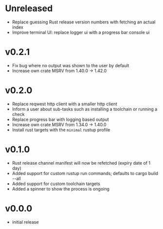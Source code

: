 # Unreleased

* Replace guessing Rust release version numbers with fetching an actual index
* Improve terminal UI: replace logger ui with a progress bar console ui

# v0.2.1

* Fix bug where no output was shown to the user by default
* Increase own crate MSRV from 1.40.0 -> 1.42.0

# v0.2.0

* Replace reqwest http client with a smaller http client
* Inform a user about sub-tasks such as installing a toolchain or running a check
* Replace progress bar with logging based output
* Increase own crate MSRV from 1.34.0 -> 1.40.0
* Install rust targets with the `minimal` rustup profile

# v0.1.0

* Rust release channel manifest will now be refetched (expiry date of 1 day)
* Added support for custom rustup run commands; defaults to cargo build --all
* Added support for custom toolchain targets
* Added a spinner to show the process is ongoing

# v0.0.0

* initial release
